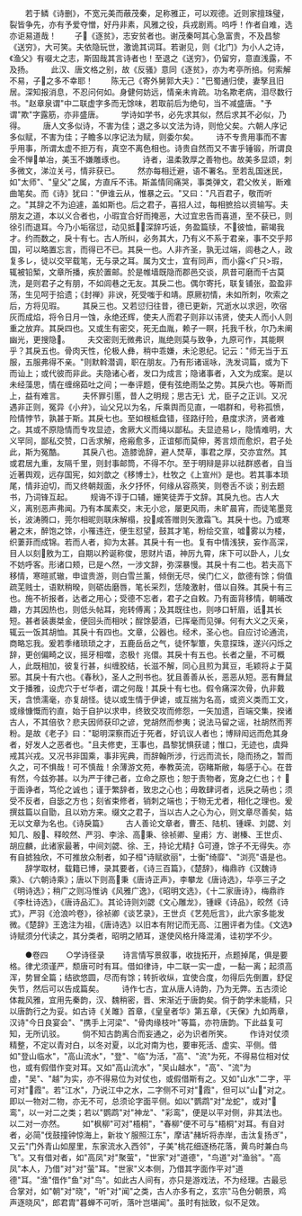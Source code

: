 <!-- { "loadSidebar": true } -->
　　若于鳞《诗删》，不宽元美而蔽茂秦，足称雅正，可以观德。近则家擅珠璧，裂皆争先，亦有予爱夺憎，好丹非素，风雅之役，兵戎剧焉。呜呼！作者自难，选亦讵易道哉！
　　子《逐贫》，志安贫者也。谢茂秦呵其心急富贵，不及昌黎《送穷》，大可笑。夫依隐玩世，激诡其词耳。若谢见，则《北门》为小人之诗，《渔父》有啜ㄤ之志，斯固哉其言诗者也！至退之《送穷》，仍留穷，意直浅露，不及扬。
　　此汉、唐文格之别，故《反骚》意同《逐贫》，亦为考亭所掊。何索解不易，子之多不幸耶！
　　陈无己《寄外舅郭大夫》："巴蜀通归使，妻孥且旧居。深知报消息，不忍问何如。身健何妨远，情亲未肯疏。功名欺老病，泪尽数行书。"赵章泉谓"中二联虚字多而无馀味，若取前后为绝句，当不减盛唐。"予谓"欺"字露筋，亦非盛唐。
　　学诗如学书，必先求其似，然后求其不必似，乃得。
　　唐人文多似诗，不害为佳；退之多以文法为诗，则伧父矣。六朝人序记多似赋，不害为佳；子瞻多以序记法为赋，则委尔矣。
　　诗不专贵用事而不害乎用事，所谓太虚不拒万有，真空不离色相也。诗贵自然而又不害乎锤锻，所谓良金不惮单冶，美玉不嫌雕琢也。
　　诗者，温柔敦厚之善物也。故美多显颂，刺多微文，涕泣关弓，情非获已。
　　然亦每相迁避，语不署名。至若乱国迷民，如"太师"、"皇父"之属，方直斥不讳。斯盖情同痛哭，事类弹文，君父攸关，断难曲笔矣。而《诗》犹曰："伊谁云从，惟暴之云。"又曰："凡百君子，敬而听之。"其辞之不为迫遽，盖如斯也。后之君子，喜招人过，每相摭拾以资输写。夫朋友之道，本以义合者也，小瑕宜合好而掩恶，大过宜忠告而喜道，至不获已，则徐引而退耳。今乃小垢宿愆，动见抵，深辞巧诋，务盈篇牍，不彼恤，蕲竭我才。约而数之，戾十有七。古人所纠，必务其大，乃有义不系于君亲，事不交乎邦国，可以略置忘言，而得已不已。其戾一也。人非齐圣，孰无过端，闾巷之人，政复多レ，徒以交罕载笔，无与录之耳。属为文士，宜有同声，而小露<疒只>瑕，辄被铅椠，文章所播，疾於置邮。於是帷墙既隐而郡邑交谈，夙昔可磨而千古莫洗，是则君子之有朋，不如闾巷之无友。其戾二也。偶尔寄托，联复铺张，盈盈非荡，生见呵于拾遗；《封禅》非谀，死受嗤于和靖。原厥初情，未如所刺，吹索之后，方将见瑕。
　　其戾三也。又若愆归往昔，德已更新，咒逝水以求迥，吹宿灰而成焰，将令日月一蚀，永绝还辉，使夫人而君子则非以讳贤，使夫人而小人则重之放弃。其戾四也。又或生有密交，死无血胤，赖子一瞑，托我千秋，尔乃未阐幽光，更搜隐。
　　夫交密则无微弗识，胤绝则莫与致争，九原可作，其能瞑乎？其戾五也。骨肉天性，伦极人彝，稍中乖嫌，未沦恩纪。记云："师无当于五服，五服弗得不亲。"则默斡潜调，职在朋友。乃有形诸谣咏，洗发词篇，或为下而讪上；或代彼而非此。夫隐诸心者，发口为成言；隐诸事者，入文为成案。是以未经藻思，情在缠绵茹吐之间；一奉评题，便有弦绝雨坠之势。其戾六也。等斯而上，益有难言。
　　夫怀罪引慝，昔人之明规；思古无讠尤，臣子之正训。又况遇非正则，冤异《小弁》，讪父兄以为名，斥乘舆而见直，一唱群和，号称孤愤，险情悖节，孰甚于斯。其戾七也。至如根柢盘错，径路纡险，悬度求济，贤者难之。其或不原隐情而专攻显迹，舍厥大义而绳以鄙私。夫显迹易レ，隐情难明，大义罕同，鄙私交赞，口舌求解，疮瘢愈多，正谊郁而莫伸，莠言烦而愈炽，君子处此，斯为冤酷。
　　其戾八也。造膝诡辞，避人焚草，事君之厚，交亦宜然。其或君居九重，友隔千里，则封事邮筒，不得不尔。至于明辩是非以祛群惑者，自当近著舆观，远存国宪，如刘歆之《移博士》，杜牧之《上宣州》是也。若其事本琐尾，情非迫切，而又终朝觌面，永夕抒怀，何缘从容燕笑，则卷舌不谈；别去题书，乃词锋互起。
　　规诲不谆于口辅，姗笑徒弄于文辞。其戾九也。古人大义，离别恶声弗闻。乃有本属素交，末无小忿，屡更风雨，未旷晨宵，而徒笔墨竞长，波涛腾口，莞尔相昵则联床解榻，投咸答赠则矢激霜飞。其戾十也。乃或寒暑之末，醉饱之馀，小罹违迕，便生怼望，鼓其才笔，粉绘交宣，嘘雾以为楼，织萋菲而成锦。若而人者，抑为太甚。其戾十有一也。复有中情浅狭，妄作高深，目人以刻敫为工，自期以矜诞称俊，思财片语，神厉九霄，床下可以卧人，儿女不妨呼客。形诸口颊，已是へ然，一涉文辞，弥深暴慢。其戾十有二也。若夫高下移情，寒暄贰辙，申谊贵游，则白雪兰薰，倾倒无尽，侯门仁义，歆德有馀；倘值疏芜贱士，语默稍暌，则砺齿磨唇，笔长采烈，恁陵激射，借以自殊。其戾十有三也。施不祈报者，达者之用心；受德不忘者，君子之自敕。乃有面背移情，朝晡改趣，方其因热也，则低头帖耳，宛转傅离；及其既往也，则哆口轩眉，诋其长短。甚者装裹桀金，便回头而相吠；酲馀晏酒，已挥毫而见弹。何有大义之灭亲，辄云一饭其胡恤。其戾十有四也。文章，公器也。经术，圣心也。自应讨论通流，商略忘我。爰若季绪琐琐之才，五鹿岳岳之气，徒怀掣簟，失意探珠，遂兴闪烁之辞，更创偏畸之议，摇牙相噬，恣极忄兆儇。其戾十有五也。长者之量，不可概人，此既相加，彼复行甚，纠缠胶结，长滋不解，同心且煎为萁豆，毛颖将よ于莫邪。其戾十有六也。《春秋》，圣人之刑书也。犹且善善从长，恶恶从短。恶有舞鼠文于播雅，设虎穴于ゼ华者，谓之何哉！其戾十有七也。假令痛深次骨，仇非戴天，含愤濡毫，亦复胡怪。徒以或生情于伊谑，或互揣为名高，或资义类而工文，或缘慷慨而钓直，始于自护以求申，终致交攻而修怨，一矢加遗，百端交集，揆诸古人，不其倍欤？悲夫因师获印之谚，党胡然而参夷；说法马留之谣，社胡然而荠粉。是故《老子》曰："聪明深察而近于死者，好讥议人者也；博辩闳远而危其身者，好发人之恶者也。"且夫修吏，王事也，昌黎犹惧获谴；惟口，无迹也，虞舜戒其兴戎。又况书非国乘，事非宪典，而辞翰所涉，行远而流长，隐而扬之，暂而久之，可不惧哉！可不慎哉！余薄游文苑，奉教英流，窃睹斯敝，每感于心。在昔有然，今兹弥甚。以为严于律己者，立命之原也；恕于责物者，宽身之仁也；忄于面诤者，笃伦之诚也；谨于繁辞者，致忠之心也；毋敢肆诃者，远戾之萌也；须受不反者，自毖之方也；刻省束修者，销刺之端也；于物无尤者，相化之理也。爰撰兹篇以自勖，且以劝方来。缀文之君子，当以古人之心为心，则文章尽善矣，姑无以文章为名也。《诗戾篇》
　　古人善论文章者，曹丕、陆机、锺嵘、刘勰、刘知几、殷、释皎然、严羽、李涂、高秉、徐祯卿、皇甫氵方、谢榛、王世贞、胡应麟，此诸家最著，中间刘勰、徐、王，持论尤精扌可遵，馀子不无得失。亦有自摅独欣，不可推放众制者，如子桓"诗赋欲丽"，士衡"绮靡"、"浏亮"语是也。
　　辞学取材，载籍已博，录其要者，《诗三百篇》，《楚辞》，梅鼎祚《汉魏诗乘》、《六朝诗乘》；唐以下则高秉《唐诗正声》，李攀龙《唐诗选》，华亭三子之《明诗选》；稍广之则冯惟讷《风雅广逸》，《昭明文选》，《十二家唐诗》，梅鼎祚《李杜诗选》，《唐诗品汇》。其论诗则刘勰《文心雕龙》，锺嵘《诗品》，皎然《诗式》，严羽《沧浪吟卷》，徐祯卿《谈艺录》，王世贞《艺苑卮言》，此六家多能发微。《楚辞》王逸注为祖，《唐诗选》以旧本有附记而无高、江圈评者为佳。《文选》诗赋须分代读之，其分类者，昭明之陋耳，遂使风格升降混淆，诖初学不少。

　　●卷四
　　○学诗径录
　　诗言情写景叙事，收拢拓开，点题掉尾，俱是要格。律尤须谨严，颓唐可时有耳。借如律诗，中二联一实一虚，一黏一离；起须高浑，势冒全篇；结欲悠圆，尽而有馀；转折收纵，宜使合度，勿得后先倒置，舒促失节，然后可以告成篇矣。
　　诗作七古，宜从唐人诗韵，乃为无弊。五古须论体裁风雅，宜用先秦韵，汉、魏稍密，晋、宋渐近于唐韵矣。倘于韵学未能精，只以唐韵行之为妥。如古诗《关雎》首章，《皇皇者华》第五章，《天保》九如两章，汉诗"今日良宴会"、"携手上河梁"、"骨肉缘枝叶"等篇，亦符唐韵。下此益复可知，无所讥驳。
　　倘不知古韵离合而妄通之，必为识者所笑。
　　作诗对仗须精整，不定以青对白，以冬对夏，以北对南为也，要审死活、虚实、平侧。借如"登山临水"，"高山流水"，"登"、"临"为活，"高"、"流"为死，不得易位相对仗也，或有假借作变对耳。又如"高山流水"，"吴山越水"，"高"、"流"为虚，"吴"、"越"为实，亦不得易位为对仗也，或假借斯有之。又如"山水"二字，平可对"霞"。若"江水"，乃说江中之水，二字侧不可对"霞"，但可以"山"对之。即以一物对二物，亦无不可，总须论字面平侧。如以"鹦鹉"对"龙蛇"，或对"鸾"，以一对二之类；若以"鹦鹉"对"神龙"、"彩鸾"，便是以平对侧，非其法也。以二对一亦然。
　　如"枫柳"可对"梧桐"，"春柳"便不可与"梧桐"对耳。有自对者，必简"伐鼓撞钟惊海上，新妆ㄚ服照江东"，摩诘"赭圻将赤岸，击汰复扬ぎ"，又云"门外青山如屋里，东家流水入西邻"，子美"桃花细逐杨花落，黄鸟时兼白鸟飞"。又有借对者，如"高凤"对"聚萤"，"世家"对"道德"，"鸟道"对"渔翁"。"高凤"本人，乃借"对"对"萤"耳。"世家"义本侧，乃借其字面作平对"道德"耳。"渔"借作"鱼"对"鸟"。如此古人间有，亦只是游戏法，不为经理。古最忌合掌对，如"朝"对"晓"，"听"对"闻"之类，古人亦多有之，玄宗"马色分朝景，鸡声逐晓风"，郎君胄"暮蝉不可听，落叶岂堪闻"。虽时有拙致，似不足效。
